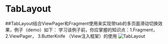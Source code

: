 # TabLayout
##TabLayout结合ViewPager和Fragment使用来实现带tab的多页面滑动切换效果，例子（demo）如下：
学习该例子前，你应掌握的知识点：1.Fragment，2.ViewPager， 3.ButterKnife （View注入框架）的使用
![TabLayout](http://img.blog.csdn.net/20160524213536433)
